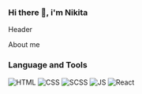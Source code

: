 ### Hi there 👋, i'm Nikita

Header

About me

### Language and Tools
![HTML](https://img.shields.io/badge/HTML-090909?style=for-the-badge&logo=Html)
![CSS](https://img.shields.io/badge/CSS-090909?style=for-the-badge&logo=CSS)
![SCSS](https://img.shields.io/badge/SCSS-090909?style=for-the-badge&logo=SCSS)
![JS](https://img.shields.io/badge/JavaScript-090909?style=for-the-badge&logo=JavaScript)
![React](https://img.shields.io/badge/React-090909?style=for-the-badge&logo=React)